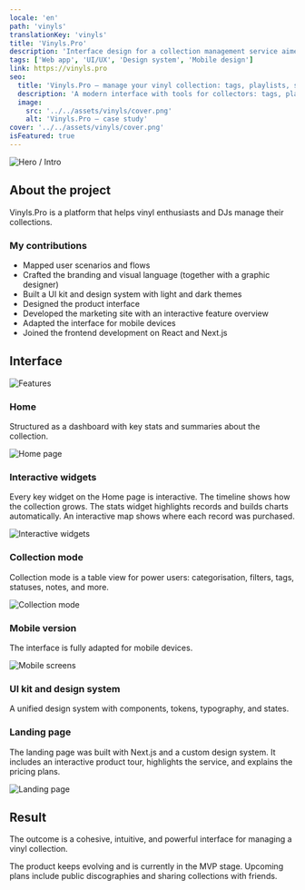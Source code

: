 ```yaml
---
locale: 'en'
path: 'vinyls'
translationKey: 'vinyls'
title: 'Vinyls.Pro'
description: 'Interface design for a collection management service aimed at collectors and DJs'
tags: ['Web app', 'UI/UX', 'Design system', 'Mobile design']
link: https://vinyls.pro
seo:
  title: 'Vinyls.Pro — manage your vinyl collection: tags, playlists, statuses, auto BPM'
  description: 'A modern interface with tools for collectors: tags, playlists, statuses, batch editing, auto BPM, and a mobile experience.'
  image:
    src: '../../assets/vinyls/cover.png'
    alt: 'Vinyls.Pro — case study'
cover: '../../assets/vinyls/cover.png'
isFeatured: true
---
```


![Hero / Intro](../../assets/vinyls/intro.png)

## About the project

Vinyls.Pro is a platform that helps vinyl enthusiasts and DJs manage their collections.

### My contributions

- Mapped user scenarios and flows
- Crafted the branding and visual language (together with a graphic designer)
- Built a UI kit and design system with light and dark themes
- Designed the product interface
- Developed the marketing site with an interactive feature overview
- Adapted the interface for mobile devices
- Joined the frontend development on React and Next.js

## Interface

![Features](../../assets/vinyls/features.png)

### Home

Structured as a dashboard with key stats and summaries about the collection.

![Home page](../../assets/vinyls/home.png)

### Interactive widgets

Every key widget on the Home page is interactive. The timeline shows how the collection grows. The stats widget highlights records and builds charts automatically. An interactive map shows where each record was purchased.

![Interactive widgets](../../assets/vinyls/widgets.png)

### Collection mode

Collection mode is a table view for power users: categorisation, filters, tags, statuses, notes, and more.

![Collection mode](../../assets/vinyls/collection.png)

### Mobile version

The interface is fully adapted for mobile devices.

![Mobile screens](../../assets/vinyls/mobile.png)

### UI kit and design system

A unified design system with components, tokens, typography, and states.

### Landing page

The landing page was built with Next.js and a custom design system. It includes an interactive product tour, highlights the service, and explains the pricing plans.

![Landing page](../../assets/vinyls/landing.png)

## Result

The outcome is a cohesive, intuitive, and powerful interface for managing a vinyl collection.

The product keeps evolving and is currently in the MVP stage. Upcoming plans include public discographies and sharing collections with friends.

